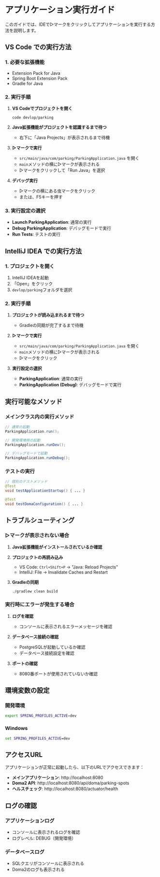 # アプリケーション実行ガイド

このガイドでは、IDEで▷マークをクリックしてアプリケーションを実行する方法を説明します。

## VS Code での実行方法

### 1. 必要な拡張機能
- Extension Pack for Java
- Spring Boot Extension Pack
- Gradle for Java

### 2. 実行手順
1. **VS Codeでプロジェクトを開く**
   ```
   code devlop/parking
   ```

2. **Java拡張機能がプロジェクトを認識するまで待つ**
   - 右下に「Java Projects」が表示されるまで待機

3. **▷マークで実行**
   - `src/main/java/com/parking/ParkingApplication.java` を開く
   - `main`メソッドの横に▷マークが表示される
   - ▷マークをクリックして「Run Java」を選択

4. **デバッグ実行**
   - ▷マークの横にある虫マークをクリック
   - または、F5キーを押す

### 3. 実行設定の選択
- **Launch ParkingApplication**: 通常の実行
- **Debug ParkingApplication**: デバッグモードで実行
- **Run Tests**: テストの実行

## IntelliJ IDEA での実行方法

### 1. プロジェクトを開く
1. IntelliJ IDEAを起動
2. 「Open」をクリック
3. `devlop/parking`フォルダを選択

### 2. 実行手順
1. **プロジェクトが読み込まれるまで待つ**
   - Gradleの同期が完了するまで待機

2. **▷マークで実行**
   - `src/main/java/com/parking/ParkingApplication.java` を開く
   - `main`メソッドの横に▷マークが表示される
   - ▷マークをクリック

3. **実行設定の選択**
   - **ParkingApplication**: 通常の実行
   - **ParkingApplication (Debug)**: デバッグモードで実行

## 実行可能なメソッド

### メインクラス内の実行メソッド
```java
// 通常の起動
ParkingApplication.run();

// 開発環境用の起動
ParkingApplication.runDev();

// デバッグモードで起動
ParkingApplication.runDebug();
```

### テストの実行
```java
// 個別のテストメソッド
@Test
void testApplicationStartup() { ... }

@Test
void testDomaConfiguration() { ... }
```

## トラブルシューティング

### ▷マークが表示されない場合
1. **Java拡張機能がインストールされているか確認**
2. **プロジェクトの再読み込み**
   - VS Code: `Ctrl+Shift+P` → "Java: Reload Projects"
   - IntelliJ: File → Invalidate Caches and Restart

3. **Gradleの同期**
   ```bash
   ./gradlew clean build
   ```

### 実行時にエラーが発生する場合
1. **ログを確認**
   - コンソールに表示されるエラーメッセージを確認

2. **データベース接続の確認**
   - PostgreSQLが起動しているか確認
   - データベース接続設定を確認

3. **ポートの確認**
   - 8080番ポートが使用されていないか確認

## 環境変数の設定

### 開発環境
```bash
export SPRING_PROFILES_ACTIVE=dev
```

### Windows
```cmd
set SPRING_PROFILES_ACTIVE=dev
```

## アクセスURL

アプリケーションが正常に起動したら、以下のURLでアクセスできます：

- **メインアプリケーション**: http://localhost:8080
- **Doma2 API**: http://localhost:8080/api/doma/parking-spots
- **ヘルスチェック**: http://localhost:8080/actuator/health

## ログの確認

### アプリケーションログ
- コンソールに表示されるログを確認
- ログレベル: DEBUG（開発環境）

### データベースログ
- SQLクエリがコンソールに表示される
- Doma2のログも表示される 